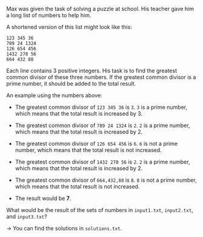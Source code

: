 Max was given the task of solving a puzzle at school.
His teacher gave him a long list of numbers to help him.

A shortened version of this list might look like this:
```
123 345 36
789 24 1324
126 654 456
1432 278 56
664 432 88
```

Each line contains 3 positive integers.
His task is to find the greatest common divisor of these three numbers.
If the greatest common divisor is a prime number, it should be added to the total result.

An example using the numbers above:
- The greatest common divisor of `123 345 36` is `3`. `3` is a prime number, which means that the total result is increased by 3.
- The greatest common divisor of `789 24 1324` is `2`. `2` is a prime number, which means that the total result is increased by 2.
- The greatest common divisor of `126 654 456` is `6`. `6` is not a prime number, which means that the total result is not increased.
- The greatest common divisor of `1432 278 56` is `2`. `2` is a prime number, which means that the total result is increased by 2.
- The greatest common divisor of `664,432,88` is `8`. `8` is not a prime number, which means that the total result is not increased.

- The result would be **7**.

What would be the result of the sets of numbers in `input1.txt`, `input2.txt`, and `input3.txt`?

-> You can find the solutions in `solutions.txt`.